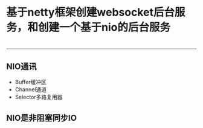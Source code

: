 <h1>基于netty框架创建websocket后台服务，和创建一个基于nio的后台服务<h1>
<hr/>
<h2>NIO通讯</h2>
<ul>
	<li>Buffer缓冲区</li>
	<li>Channel通道</li>
	<li>Selector多路复用器</li>
</ul>
<h2>NIO是<strong>非阻塞同步IO</strong></h2>